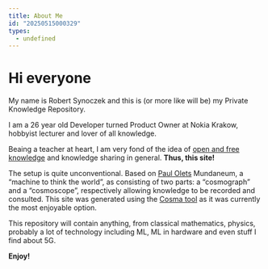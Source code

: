 ```yaml
---
title: About Me
id: "20250515000329"
types:
  - undefined
---
```


# Hi everyone

My name is Robert Synoczek and this is (or more like will be) my Private Knowledge Repository.

I am a 26 year old Developer turned Product Owner at Nokia Krakow, hobbyist lecturer and lover of all knowledge.

Beaing a teacher at heart, I am very fond of the idea of [open and free knowledge](https://okfn.org/en/) and knowledge sharing in general. **Thus, this site!**

The setup is quite unconventional. Based on [Paul Olets](https://pl.wikipedia.org/wiki/Paul_Otlet) Mundaneum, a “machine to think the world”, as consisting of two parts: a “cosmograph” and a “cosmoscope”, respectively allowing knowledge to be recorded and consulted. This site was generated using the [Cosma tool](https://cosma.arthurperret.fr/) as it was currently the most enjoyable option. 

This repository will contain anything, from classical mathematics, physics, probably a lot of technology including ML, ML in hardware and even stuff I find about 5G.

**Enjoy!**


